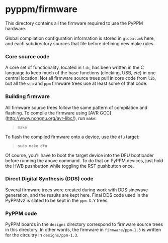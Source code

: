 # pyppm/firmware

This directory contains all the firmware required to use the PyPPM hardware.

Global compilation configuration information is stored in `global.mk` here,
and each subdirectory sources that file before defining new make rules.

### Core source code

A core set of functionality, located in `lib`, has been written in the C
language to keep much of the base functions (clocking, USB, _etc_) in one
central location. Not all firmware source trees pull in core code from `lib`,
but all the `scb` and `ppm` firmware trees use at least some of that code.

### Building firmware

All firmware source trees follow the same pattern of compilation and flashing.
To compile the firmware using [AVR GCC] (http://www.nongnu.org/avr-libc/), run
`make`:

> `make`

To flash the compiled firmware onto a device, use the `dfu` target:

> `sudo make dfu`

Of course, you'll have to boot the target device into the DFU bootloader before
running the above command. To do that on PyPPM devices, just hold the HWB
pushbutton while toggling the RST pushbutton once.

### Direct Digital Synthesis (DDS) code

Several firmware trees were created during work with DDS sinewave generation,
and the results are kept here. Final DDS code used in the PyPPMv2 is slated
to be kept in the `ppm-X.Y` trees.

### PyPPM code

PyPPM boards in the `designs` directory correspond to firmware source trees in
this directory. In other words, the firmware in `firmware/ppm-1.3` is written
for the circuitry in `designs/ppm-1.3`.

